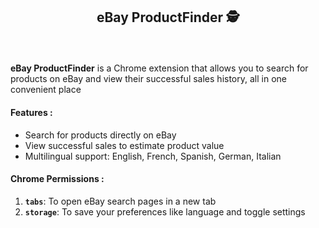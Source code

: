 ## <p align="center">eBay ProductFinder 🕵️</p>

</br>

**eBay ProductFinder** is a Chrome extension that allows you to search for products on eBay and view their successful sales history, all in one convenient place

#### Features :

- Search for products directly on eBay
- View successful sales to estimate product value
- Multilingual support: English, French, Spanish, German, Italian

#### Chrome Permissions :

1. **`tabs`**: To open eBay search pages in a new tab
2. **`storage`**: To save your preferences like language and toggle settings
